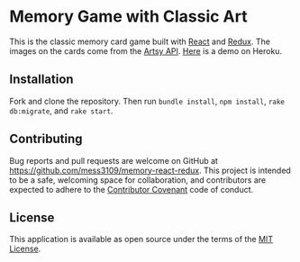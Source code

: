 # Memory Game with Classic Art
This is the classic memory card game built with [React](https://reactjs.org/) and [Redux](https://redux.js.org/Redux).  The images on the cards come from the [Artsy API](https://developers.artsy.net).  [Here](https://memory-react-redux-artsy.herokuapp.com/) is a demo on Heroku.

## Installation
Fork and clone the repository.  Then run `bundle install`, `npm install`, `rake db:migrate`, and `rake start`.

## Contributing
Bug reports and pull requests are welcome on GitHub at https://github.com/mess3109/memory-react-redux. This project is intended to be a safe, welcoming space for collaboration, and contributors are expected to adhere to the [Contributor Covenant](http://contributor-covenant.org)
code of conduct.

## License
This application is available as open source under the terms of the [MIT License](http://opensource.org/licenses/MIT).
